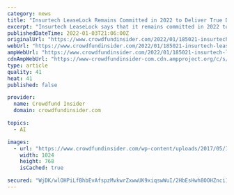```yaml
---
category: news
title: "Insurtech LeaseLock Remains Committed in 2022 to Deliver True Deposit Replacement Product Powered by AI"
excerpt: "Insurtech LeaseLock says that it remains committed in 2022 to deliver true deposit replacement product powered by artificial intelligence."
publishedDateTime: 2022-01-03T21:06:00Z
originalUrl: "https://www.crowdfundinsider.com/2022/01/185021-insurtech-leaselock-remains-committed-in-2022-to-deliver-true-deposit-replacement-product-powered-by-ai/"
webUrl: "https://www.crowdfundinsider.com/2022/01/185021-insurtech-leaselock-remains-committed-in-2022-to-deliver-true-deposit-replacement-product-powered-by-ai/"
ampWebUrl: "https://www.crowdfundinsider.com/2022/01/185021-insurtech-leaselock-remains-committed-in-2022-to-deliver-true-deposit-replacement-product-powered-by-ai/amp/"
cdnAmpWebUrl: "https://www-crowdfundinsider-com.cdn.ampproject.org/c/s/www.crowdfundinsider.com/2022/01/185021-insurtech-leaselock-remains-committed-in-2022-to-deliver-true-deposit-replacement-product-powered-by-ai/amp/"
type: article
quality: 41
heat: 41
published: false

provider:
  name: Crowdfund Insider
  domain: crowdfundinsider.com

topics:
  - AI

images:
  - url: "https://www.crowdfundinsider.com/wp-content/uploads/2017/05/Insurtech-1024x768.jpg"
    width: 1024
    height: 768
    isCached: true

secured: "WjDK/wlOHPiLfBhbEvAfspzMvkwrZxwwUK9xiqswWuI/2HbEsHwh8OOHZnci1w3UMxiWS+n7SWaahBG1nz8fD6vAttIygZL7+bXrMXJrpviC+x8K6VvDDERwjYIx4BFjehmqy80FbbxkpIJYxv58rNqCOqKZFwo5t46nPH957Xdwob8izWXJfiGwjSXJsWOn/wY+6FGHe48kYqHO7hXbkHVGxuM/s/4iS3Vhgo3wHUe3KeRgd7c9APPr767/H0v1AJyE9an1A7uP/ds7R4xKdnGqGJhi3ovSOunCwSznyteG7GB/z8GhfCYWAy1cveu6y24uwnJ9lG7/7nYpz/Kh5NlqZtzbCpGG5ZPVHzwpcP4=;NpCgOjJJzjBLKE7x0ebk2w=="
---
```


